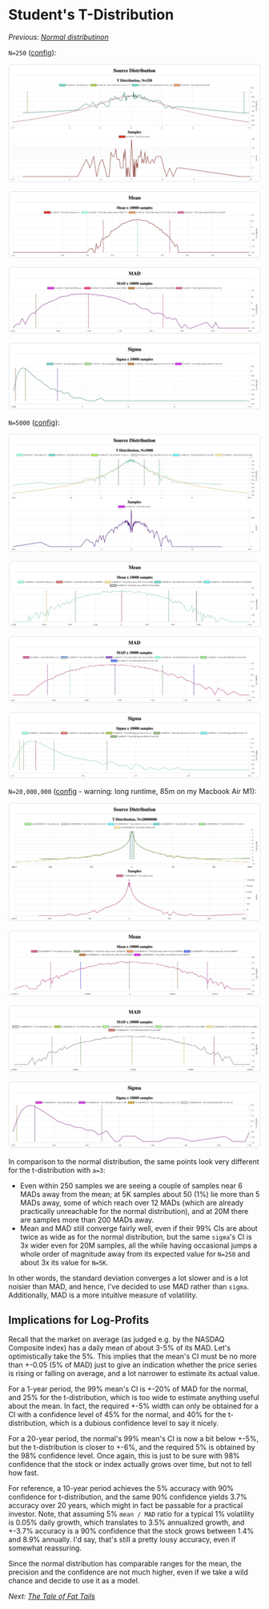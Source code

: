# Student's T-Distribution

*Previous: [Normal distributinon](normal.md)*

`N=250` ([config](assets/t-N-250-mean-mad-sigma.json)):

![Source distribution](assets/t-N-250-source.jpeg)

![Mean](assets/t-N-250-mean.jpeg)

![MAD](assets/t-N-250-mad.jpeg)

![Sigma](assets/t-N-250-sigma.jpeg)

`N=5000` ([config](assets/t-N-5K-all-dist.json)):

![Source distribution](assets/t-N-5K-source.jpeg)

![Mean](assets/t-N-5K-mean.jpeg)

![MAD](assets/t-N-5K-mad.jpeg)

![Sigma](assets/t-N-5K-sigma.jpeg)

`N=20,000,000` ([config](assets/t-N-20M-all-dist.json) - warning:
long runtime, 85m on my Macbook Air M1):

![Source distribution](assets/t-N-20M-source.jpeg)

![Mean](assets/t-N-20M-mean.jpeg)

![MAD](assets/t-N-20M-mad.jpeg)

![Sigma](assets/t-N-20M-sigma.jpeg)

In comparison to the normal distribution, the same points look very different
for the t-distribution with `a=3`:

- Even within 250 samples we are seeing a couple of samples near 6 MADs away
  from the mean; at 5K samples about 50 (1%) lie more than 5 MADs away, some of
  which reach over 12 MADs (which are already practically unreachable for the
  normal distribution), and at 20M there are samples more than 200 MADs
  away.
- Mean and MAD still converge fairly well, even if their 99% CIs are about twice
  as wide as for the normal distribution, but the same `sigma`'s CI is 3x wider
  even for 20M samples, all the while having occasional jumps a whole order of
  magnitude away from its expected value for `N=250` and about 3x its value for
  `N=5K`.

In other words, the standard deviation converges a lot slower and is a lot
noisier than MAD, and hence, I've decided to use MAD rather than `sigma`.
Additionally, MAD is a more intuitive measure of volatility.

## Implications for Log-Profits

Recall that the market on average (as judged e.g. by the NASDAQ Composite index)
has a daily mean of about 3-5% of its MAD. Let's optimistically take the 5%.
This implies that the mean's CI must be no more than +-0.05 (5% of MAD) just to
give an indication whether the price series is rising or falling on average, and
a lot narrower to estimate its actual value.

For a 1-year period, the 99% mean's CI is +-20% of MAD for the normal, and 25%
for the t-distribution, which is too wide to estimate anything useful about the
mean.  In fact, the required +-5% width can only be obtained for a CI with a
confidence level of 45% for the normal, and 40% for the t-distribution, which is
a dubious confidence level to say it nicely.

For a 20-year period, the normal's 99% mean's CI is now a bit below +-5%, but
the t-distribution is closer to +-6%, and the required 5% is obtained by the 98%
confidence level. Once again, this is just to be sure with 98% confidence that
the stock or index actually grows over time, but not to tell how fast.

For reference, a 10-year period achieves the 5% accuracy with 90% confidence for
t-distribution, and the same 90% confidence yields 3.7% accuracy over 20 years,
which might in fact be passable for a practical investor. Note, that assuming 5%
`mean / MAD` ratio for a typical 1% volatility is 0.05% daily growth, which
translates to 3.5% annualized growth, and +-3.7% accuracy is a 90% confidence
that the stock grows between 1.4% and 8.9% annually. I'd say, that's still a
pretty lousy accuracy, even if somewhat reassuring.

Since the normal distribution has comparable ranges for the mean, the precision
and the confidence are not much higher, even if we take a wild chance and decide
to use it as a model.

 *Next: [The Tale of Fat Tails](fat_tails.md)*
